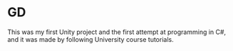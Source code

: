 # GD
This was my first Unity project and the first attempt at programming in C#, and it was made by following University course tutorials.
